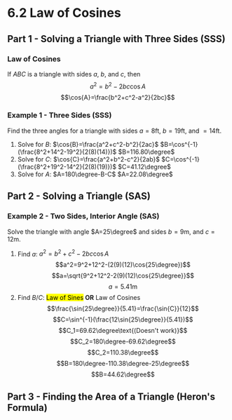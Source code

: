 # 6.2 Law of Cosines
## Part 1 - Solving a Triangle with Three Sides (SSS)

### Law of Cosines
If $ABC$ is a triangle with sides $a$, $b$, and $c$, then
$$a^2=b^2-2bc\cos{A}$$
$$\cos{A}=\frac{b^2+c^2-a^2}{2bc}$$

### Example 1 - Three Sides (SSS)
Find the three angles for a triangle with sides $a=8$ft, $b=19$ft, and $=14$ft.
1. Solve for $B$: $\cos{B}=\frac{a^2+c^2-b^2}{2ac}$
$B=\cos^{-1}(\frac{8^2+14^2-19^2}{2(8)(14)})$
$B=116.80\degree$
2. Solve for $C$: $\cos{C}=\frac{a^2+b^2-c^2}{2ab}$
$C=\cos^{-1}(\frac{8^2+19^2-14^2}{2(8)(19)})$
$C=41.12\degree$
3. Solve for $A$: $A=180\degree-B-C$
$A=22.08\degree$
## Part 2 - Solving a Triangle (SAS)
### Example 2 - Two Sides, Interior Angle (SAS)
Solve the triangle with angle $A=25\degree$ and sides $b=9$m, and $c=12$m.
1. Find $a$: $a^2=b^2+c^2-2bc\cos{A}$
	$$a^2=9^2+12^2-(2(9)(12)\cos{25\degree})$$
	$$a=\sqrt{9^2+12^2-2(9)(12)\cos{25\degree}}$$
	$$a=5.41\text{m}$$
2. Find $B$/$C$: <mark>Law of Sines</mark> **OR** Law of Cosines
$$\frac{\sin{25\degree}}{5.41}=\frac{\sin{C}}{12}$$
$$C=\sin^{-1}(\frac{12\sin{25\degree}}{5.41})$$
$$C_1=69.62\degree\text{(Doesn't work)}$$
$$C_2=180\degree-69.62\degree$$
$$C_2=110.38\degree$$
$$B=180\degree-110.38\degree-25\degree$$
$$B=44.62\degree$$
## Part 3 - Finding the Area of a Triangle (Heron's Formula)
<!--stackedit_data:
eyJoaXN0b3J5IjpbLTE5ODI0MDI1OTMsODkwNDg0MzQxLDY4MD
gwNDM2M119
-->
